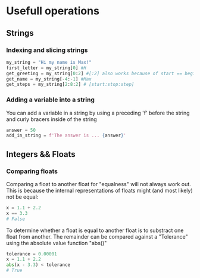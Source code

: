 # Usefull operations

## Strings

### Indexing and slicing strings

```Python
my_string = "Hi my name is Max!"
first_letter = my_string[0] #H
get_greeting = my_string[0:2] #[:2] also works because of start == beginning, 0 can be omitted
get_name = my_string[-4:-1] #Max
get_steps = my_string[2:8:2] # [start:stop:step]
```

### Adding a variable into a string

You can add a variable in a string by using a preceding 'f' before the string and curly bracers inside of the string

```Python
answer = 50
add_in_string = f'The answer is ... {answer}'
```

## Integers && Floats

### Comparing floats
Comparing a float to another float for "equalness" will not always work out. This is because the internal representations of floats might (and most likely) not be equal:
```Python
x = 1.1 + 2.2
x == 3.3 
# False
```
To determine whether a float is equal to another float is to substract one float from another. The remainder can be compared against a "Tolerance" using the absolute value function "abs()"
```Python
tolerance = 0.00001
x = 1.1 + 2.2
abs(x - 3.3) < tolerance
# True
``` 



